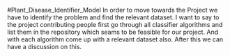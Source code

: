 #Plant_Disease_Identifier_Model
In order to move towards the Project we have to identify the problem and find the relevant dataset.
I want to say to the project contributing people first go through all classifier algorithms and list them in the repository which seams to be feasible for our project.
And with each algorithm come up with a relevant dataset also.
After this we can have a discussion on this.
